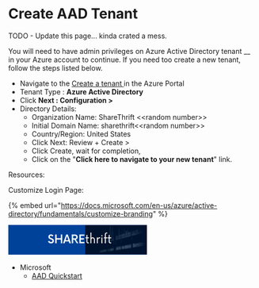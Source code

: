 # Create AAD Tenant



TODO - Update this page... kinda crated a mess.

You will need to have admin privileges on Azure Active Directory tenant __ in your Azure account to continue. If you need too create a new tenant, follow the steps listed below.

* Navigate to the [Create a tenant ](https://portal.azure.com/#blade/Microsoft\_AAD\_IAM/ActiveDirectoryMenuBlade/Overview)in the Azure Portal
* Tenant Type : **Azure Active Directory**
* Click **Next : Configuration >**
* Directory Details:
  * Organization Name: ShareThrift <\<random number>>
  * Initial Domain Name: sharethrift<\<random number>>
  * Country/Region: United States
  * Click Next: Review + Create >
  * Click Create, wait for completion,
  * Click on the "**Click here to navigate to your new tenant**" link.

Resources:

Customize Login Page:

{% embed url="https://docs.microsoft.com/en-us/azure/active-directory/fundamentals/customize-branding" %}

![Use this as the logo](../../.gitbook/assets/SHARETHIFT.png)

* Microsoft&#x20;
  * [AAD Quickstart](https://docs.microsoft.com/en-us/azure/active-directory/develop/quickstart-create-new-tenant)
